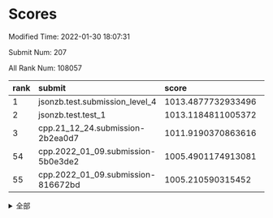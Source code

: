 # Scores

Modified Time: 2022-01-30 18:07:31

Submit Num: 207

All Rank Num: 108057

| rank |               submit               |       score        |       sigma        | pk_num |
| :--- | :--------------------------------- | :----------------- | :----------------- | :----- |
| 1    | jsonzb.test.submission_level_4     | 1013.4877732933496 | 0.8007428031843138 | 2094   |
| 2    | jsonzb.test.test_1                 | 1013.1184811005372 | 0.7764846322236963 | 2084   |
| 3    | cpp.21_12_24.submission-2b2ea0d7   | 1011.9190370863616 | 0.811069694762305  | 2088   |
| 54   | cpp.2022_01_09.submission-5b0e3de2 | 1005.4901174913081 | 0.720488060263497  | 2085   |
| 55   | cpp.2022_01_09.submission-816672bd | 1005.210590315452  | 0.7126320710129004 | 2090   |


<details>
<summary>全部</summary>

| rank |                 submit                 |       score        |       sigma        | pk_num |
| :--- | :------------------------------------- | :----------------- | :----------------- | :----- |
| 1    | jsonzb.test.submission_level_4         | 1013.4877732933496 | 0.8007428031843138 | 2094   |
| 2    | jsonzb.test.test_1                     | 1013.1184811005372 | 0.7764846322236963 | 2084   |
| 3    | cpp.21_12_24.submission-2b2ea0d7       | 1011.9190370863616 | 0.811069694762305  | 2088   |
| 4    | gobigger.level_3.submission_level_3_30 | 1011.5413783375648 | 0.7644867492829464 | 2089   |
| 5    | gobigger.level_3.submission_level_3_14 | 1011.3450253026208 | 0.7740256295922391 | 2086   |
| 6    | gobigger.level_3.submission_level_3_3  | 1011.2936716143498 | 0.7968686168502576 | 2095   |
| 7    | gobigger.level_3.submission_level_3_22 | 1011.0178633721731 | 0.7722298893908885 | 2091   |
| 8    | gobigger.level_3.submission_level_3_45 | 1011.0128439523345 | 0.7672711684403096 | 2091   |
| 9    | gobigger.level_3.submission_level_3_16 | 1010.9696312849926 | 0.7661409279038044 | 2089   |
| 10   | gobigger.level_3.submission_level_3_10 | 1010.9313595079349 | 0.765180046088693  | 2089   |
| 11   | gobigger.level_3.submission_level_3_4  | 1010.657656240454  | 0.7570792854791709 | 2084   |
| 12   | gobigger.level_3.submission_level_3_0  | 1010.6279676530062 | 0.7661014699235799 | 2089   |
| 13   | gobigger.level_3.submission_level_3_41 | 1010.5949471507329 | 0.7727907117865476 | 2090   |
| 14   | gobigger.level_3.submission_level_3_28 | 1010.5387899441665 | 0.7710705616181763 | 2089   |
| 15   | gobigger.level_3.submission_level_3_48 | 1010.412083334051  | 0.7496189984765512 | 2090   |
| 16   | gobigger.level_3.submission_level_3_34 | 1010.3629065279976 | 0.770084568554504  | 2089   |
| 17   | gobigger.level_3.submission_level_3_6  | 1010.3571317458274 | 0.7574424961013317 | 2089   |
| 18   | gobigger.level_3.submission_level_3_29 | 1010.250337951775  | 0.7649971370720596 | 2091   |
| 19   | gobigger.level_3.submission_level_3_20 | 1010.227038866159  | 0.7699876375253853 | 2084   |
| 20   | gobigger.level_3.submission_level_3_15 | 1010.2189698461046 | 0.7467373164490951 | 2086   |
| 21   | gobigger.level_3.submission_level_3_5  | 1010.2128704542926 | 0.751282337697556  | 2091   |
| 22   | gobigger.level_3.submission_level_3_35 | 1010.1745661376748 | 0.7627364750883902 | 2087   |
| 23   | gobigger.level_3.submission_level_3_8  | 1010.1049606147076 | 0.7706423379829767 | 2090   |
| 24   | gobigger.level_3.submission_level_3_47 | 1010.0211986284215 | 0.7586260511277583 | 2085   |
| 25   | gobigger.level_3.submission_level_3_2  | 1010.0097770578858 | 0.7554726268757994 | 2088   |
| 26   | gobigger.level_3.submission_level_3_26 | 1009.8810964114531 | 0.750723259389694  | 2089   |
| 27   | gobigger.level_3.submission_level_3_44 | 1009.7962134649762 | 0.7456089445181336 | 2089   |
| 28   | gobigger.level_3.submission_level_3_11 | 1009.7496313364717 | 0.7480643244919238 | 2088   |
| 29   | gobigger.level_3.submission_level_3_21 | 1009.7465348784255 | 0.77038604244592   | 2087   |
| 30   | gobigger.level_3.submission_level_3_9  | 1009.7054584039944 | 0.7698789291623457 | 2086   |
| 31   | gobigger.level_3.submission_level_3_39 | 1009.6999794086233 | 0.7747036970187888 | 2088   |
| 32   | gobigger.level_3.submission_level_3_7  | 1009.6465722196517 | 0.7641179921117993 | 2087   |
| 33   | gobigger.level_3.submission_level_3_33 | 1009.6411767189413 | 0.756460571903745  | 2091   |
| 34   | gobigger.level_3.submission_level_3_18 | 1009.6341824489998 | 0.745883525745154  | 2085   |
| 35   | gobigger.level_3.submission_level_3_24 | 1009.6011880167066 | 0.7678602283047353 | 2085   |
| 36   | gobigger.level_3.submission_level_3_19 | 1009.5429002120543 | 0.7610500773239738 | 2084   |
| 37   | gobigger.level_3.submission_level_3_32 | 1009.5408188057842 | 0.7628665018372647 | 2087   |
| 38   | gobigger.level_3.submission_level_3_1  | 1009.4242588751458 | 0.7438226976871635 | 2087   |
| 39   | gobigger.level_3.submission_level_3_36 | 1009.4213551227527 | 0.7517178811556453 | 2082   |
| 40   | gobigger.level_3.submission_level_3_25 | 1009.3763538318128 | 0.7620526474060967 | 2092   |
| 41   | gobigger.level_3.submission_level_3_17 | 1009.3677770392565 | 0.762073095599553  | 2084   |
| 42   | gobigger.level_3.submission_level_3_12 | 1009.3391263986438 | 0.7425103474171946 | 2087   |
| 43   | gobigger.level_3.submission_level_3_31 | 1009.1959904427728 | 0.7583089999534701 | 2083   |
| 44   | gobigger.level_3.submission_level_3_43 | 1009.1665606729298 | 0.7459135115783205 | 2087   |
| 45   | gobigger.level_3.submission_level_3_40 | 1009.0095894717689 | 0.7302988290012734 | 2084   |
| 46   | gobigger.level_3.submission_level_3_13 | 1008.9563281567594 | 0.744696182812421  | 2086   |
| 47   | gobigger.level_3.submission_level_3_46 | 1008.9110971810788 | 0.7562903134456345 | 2085   |
| 48   | gobigger.level_3.submission_level_3_27 | 1008.7548450787758 | 0.734378384734308  | 2082   |
| 49   | gobigger.level_3.submission_level_3_23 | 1008.7021595060961 | 0.7521633659053486 | 2091   |
| 50   | gobigger.level_3.submission_level_3_38 | 1008.5470568222172 | 0.7362506799790132 | 2085   |
| 51   | gobigger.level_3.submission_level_3_37 | 1008.4871576222979 | 0.7580291338862376 | 2087   |
| 52   | gobigger.level_3.submission_level_3_49 | 1008.4661187320719 | 0.7540352949911364 | 2087   |
| 53   | gobigger.level_3.submission_level_3_42 | 1007.9302247283588 | 0.7350019668158981 | 2087   |
| 54   | cpp.2022_01_09.submission-5b0e3de2     | 1005.4901174913081 | 0.720488060263497  | 2085   |
| 55   | cpp.2022_01_09.submission-816672bd     | 1005.210590315452  | 0.7126320710129004 | 2090   |
| 56   | gobigger.level_1.submission_level_1_19 | 1005.0216386704557 | 0.7305050018013735 | 2094   |
| 57   | gobigger.level_1.submission_level_1_34 | 1004.9184637145613 | 0.7311080396080405 | 2087   |
| 58   | gobigger.level_1.submission_level_1_33 | 1004.4892235479899 | 0.7240487993559898 | 2090   |
| 59   | gobigger.level_1.submission_level_1_38 | 1004.3637503189177 | 0.7176162665020133 | 2080   |
| 60   | gobigger.level_1.submission_level_1_29 | 1004.1925551035803 | 0.7108209155866346 | 2086   |
| 61   | gobigger.level_1.submission_level_1_15 | 1004.104288438489  | 0.7092425704611628 | 2088   |
| 62   | gobigger.level_1.submission_level_1_20 | 1004.0223821033392 | 0.7147403417520252 | 2086   |
| 63   | gobigger.level_1.submission_level_1_5  | 1003.9800018872459 | 0.7216047118181255 | 2088   |
| 64   | gobigger.level_1.submission_level_1_44 | 1003.9464782755413 | 0.7256582152050284 | 2088   |
| 65   | gobigger.level_1.submission_level_1_21 | 1003.8466376101146 | 0.7201634992437662 | 2087   |
| 66   | gobigger.level_1.submission_level_1_37 | 1003.7692560825254 | 0.7073037552790137 | 2088   |
| 67   | gobigger.level_1.submission_level_1_17 | 1003.7026134398361 | 0.7163369803575464 | 2088   |
| 68   | gobigger.level_1.submission_level_1_27 | 1003.6587695673962 | 0.7266557068042454 | 2088   |
| 69   | gobigger.level_1.submission_level_1_24 | 1003.6464913214304 | 0.710663087680113  | 2086   |
| 70   | gobigger.level_1.submission_level_1_40 | 1003.5486712870764 | 0.7185922182691078 | 2091   |
| 71   | gobigger.level_1.submission_level_1_49 | 1003.5325710835274 | 0.7308432218865987 | 2083   |
| 72   | gobigger.level_1.submission_level_1_30 | 1003.4598237560214 | 0.7194077546889485 | 2094   |
| 73   | gobigger.level_1.submission_level_1_25 | 1003.441170377061  | 0.7128580532571954 | 2091   |
| 74   | gobigger.level_1.submission_level_1_1  | 1003.4243930956802 | 0.7043945724176721 | 2088   |
| 75   | gobigger.level_1.submission_level_1_42 | 1003.395578006079  | 0.7255936463554636 | 2084   |
| 76   | gobigger.level_1.submission_level_1_48 | 1003.292231617293  | 0.7169692432208796 | 2088   |
| 77   | gobigger.level_1.submission_level_1_45 | 1003.2824104267478 | 0.7125082609634082 | 2088   |
| 78   | gobigger.level_1.submission_level_1_4  | 1003.2730881545118 | 0.708873317059264  | 2087   |
| 79   | gobigger.level_1.submission_level_1_23 | 1003.2604509768358 | 0.728988185979707  | 2087   |
| 80   | gobigger.level_1.submission_level_1_35 | 1003.2457662855496 | 0.7188128756633765 | 2086   |
| 81   | gobigger.level_1.submission_level_1_16 | 1003.1587298051134 | 0.732366627022905  | 2091   |
| 82   | gobigger.level_1.submission_level_1_12 | 1003.0702154824949 | 0.7201361974191749 | 2086   |
| 83   | gobigger.level_1.submission_level_1_22 | 1003.0476620118636 | 0.7165704983897682 | 2092   |
| 84   | gobigger.level_1.submission_level_1_2  | 1002.9812082228864 | 0.7067414748028523 | 2087   |
| 85   | gobigger.level_1.submission_level_1_43 | 1002.930982631796  | 0.7021711736333868 | 2094   |
| 86   | gobigger.level_1.submission_level_1_26 | 1002.9211303439401 | 0.7172762752133783 | 2093   |
| 87   | gobigger.level_1.submission_level_1_8  | 1002.8910567812102 | 0.713043317342206  | 2085   |
| 88   | gobigger.level_1.submission_level_1_0  | 1002.8774328986954 | 0.71505141229883   | 2092   |
| 89   | gobigger.level_1.submission_level_1_11 | 1002.8704721157374 | 0.7102092127522924 | 2086   |
| 90   | gobigger.level_1.submission_level_1_47 | 1002.8635785158658 | 0.7030112950006775 | 2089   |
| 91   | gobigger.level_1.submission_level_1_14 | 1002.7591624330481 | 0.7149865545503695 | 2088   |
| 92   | gobigger.level_1.submission_level_1_39 | 1002.7148016104776 | 0.7140897856840693 | 2091   |
| 93   | gobigger.level_1.submission_level_1_41 | 1002.6963507576323 | 0.7129030471385613 | 2084   |
| 94   | gobigger.level_1.submission_level_1_36 | 1002.6515792488359 | 0.7219604935451016 | 2091   |
| 95   | gobigger.level_1.submission_level_1_9  | 1002.6109862369447 | 0.7118163630625188 | 2088   |
| 96   | gobigger.level_1.submission_level_1_13 | 1002.479413420675  | 0.719439308212034  | 2090   |
| 97   | gobigger.level_1.submission_level_1_18 | 1002.3255972225465 | 0.7074936162411695 | 2085   |
| 98   | gobigger.level_1.submission_level_1_32 | 1002.3020140723909 | 0.7108219200396171 | 2091   |
| 99   | gobigger.level_1.submission_level_1_6  | 1002.1583474432038 | 0.7119809806271836 | 2087   |
| 100  | gobigger.level_1.submission_level_1_31 | 1002.1396880641888 | 0.7069548167684261 | 2086   |
| 101  | gobigger.level_1.submission_level_1_7  | 1002.1158682380716 | 0.7199699660462957 | 2088   |
| 102  | gobigger.level_1.submission_level_1_10 | 1002.0341023881036 | 0.7183809068716791 | 2085   |
| 103  | gobigger.level_1.submission_level_1_46 | 1001.9419614866429 | 0.7154044462673361 | 2084   |
| 104  | gobigger.level_1.submission_level_1_3  | 1001.7613035411339 | 0.7232596892376324 | 2091   |
| 105  | gobigger.level_1.submission_level_1_28 | 1001.586197176376  | 0.721614263700085  | 2092   |
| 106  | gobigger.random.submission_random_48   | 997.6881868446649  | 0.698938651449296  | 2089   |
| 107  | gobigger.random.submission_random_46   | 997.0950581314232  | 0.7027031388109789 | 2088   |
| 108  | gobigger.random.submission_random_23   | 996.757693858687   | 0.6995387923561115 | 2086   |
| 109  | gobigger.random.submission_random_8    | 996.7117769192649  | 0.6914338546414891 | 2089   |
| 110  | gobigger.random.submission_random_42   | 996.6478142484358  | 0.7190162931433005 | 2091   |
| 111  | gobigger.random.submission_random_4    | 996.6057024193036  | 0.7137083461786935 | 2086   |
| 112  | gobigger.random.submission_random_47   | 996.5172497451055  | 0.7071776150668285 | 2086   |
| 113  | gobigger.random.submission_random_26   | 996.46019384269    | 0.7040450955339552 | 2087   |
| 114  | gobigger.random.submission_random_15   | 996.4539074926768  | 0.7015724269213307 | 2087   |
| 115  | gobigger.random.submission_random_9    | 996.3952662159974  | 0.7137623137473846 | 2089   |
| 116  | gobigger.random.submission_random_12   | 996.3777162913397  | 0.6927794097658253 | 2086   |
| 117  | gobigger.random.submission_random_19   | 996.372378995631   | 0.702418592850769  | 2091   |
| 118  | gobigger.random.submission_random_44   | 996.3241161395845  | 0.7192101701897117 | 2082   |
| 119  | gobigger.random.submission_random_5    | 996.3034780515641  | 0.7158977368127268 | 2082   |
| 120  | gobigger.random.submission_random_27   | 996.3025502446847  | 0.7179635775303639 | 2088   |
| 121  | gobigger.random.submission_random_38   | 996.1033484449539  | 0.7150150356768681 | 2093   |
| 122  | gobigger.random.submission_random_6    | 996.0003000650797  | 0.7075007985820636 | 2083   |
| 123  | gobigger.random.submission_random_41   | 995.9994584106258  | 0.6966005657935849 | 2094   |
| 124  | gobigger.random.submission_random_20   | 995.9488671779648  | 0.7081888849144267 | 2087   |
| 125  | gobigger.random.submission_random_17   | 995.9080004343924  | 0.6975636189385648 | 2085   |
| 126  | gobigger.random.submission_random_49   | 995.8841089153142  | 0.7184396064306932 | 2093   |
| 127  | gobigger.random.submission_random_43   | 995.8832775255183  | 0.7141726781494675 | 2090   |
| 128  | gobigger.random.submission_random_16   | 995.8331198291539  | 0.7135043112665249 | 2087   |
| 129  | gobigger.random.submission_random_29   | 995.7547327700046  | 0.7297604152910647 | 2088   |
| 130  | gobigger.random.submission_random_13   | 995.7464740422411  | 0.7043934119787675 | 2091   |
| 131  | gobigger.random.submission_random_24   | 995.7320731763162  | 0.7116978031335361 | 2093   |
| 132  | gobigger.random.submission_random_32   | 995.7153379840433  | 0.697378263553873  | 2089   |
| 133  | gobigger.random.submission_random_36   | 995.7048360749919  | 0.7131025157182643 | 2093   |
| 134  | gobigger.random.submission_random_10   | 995.6866049607755  | 0.7073032336252523 | 2088   |
| 135  | gobigger.random.submission_random_22   | 995.6664947185499  | 0.7060863506342006 | 2089   |
| 136  | gobigger.random.submission_random_31   | 995.6543808799532  | 0.7128439953941896 | 2089   |
| 137  | gobigger.random.submission_random_30   | 995.6535962906823  | 0.709495027111973  | 2088   |
| 138  | gobigger.random.submission_random_37   | 995.5680028275992  | 0.7102054536278531 | 2089   |
| 139  | gobigger.random.submission_random_35   | 995.536970593421   | 0.713433614468274  | 2089   |
| 140  | gobigger.random.submission_random_21   | 995.5198531955585  | 0.709174595143907  | 2087   |
| 141  | gobigger.random.submission_random_45   | 995.4824660599018  | 0.7000276512988515 | 2091   |
| 142  | gobigger.random.submission_random_34   | 995.4710629655355  | 0.7144752807585256 | 2080   |
| 143  | gobigger.random.submission_random_33   | 995.449844486534   | 0.7199799157484039 | 2091   |
| 144  | gobigger.random.submission_random_2    | 995.428987565537   | 0.7212767326502568 | 2084   |
| 145  | gobigger.random.submission_random_3    | 995.3997008965989  | 0.7117401314516334 | 2091   |
| 146  | gobigger.random.submission_random_28   | 995.3935382390855  | 0.7160644870758289 | 2089   |
| 147  | gobigger.random.submission_random_11   | 995.3823587574763  | 0.7082079883912045 | 2087   |
| 148  | gobigger.random.submission_random_25   | 995.3405299255185  | 0.6962036458989189 | 2084   |
| 149  | gobigger.random.submission_random_0    | 995.3097760180659  | 0.7114179432331895 | 2089   |
| 150  | gobigger.random.submission_random_40   | 995.2219875674539  | 0.7156365986908201 | 2087   |
| 151  | gobigger.random.submission_random_14   | 995.1682551068     | 0.7138191758923057 | 2091   |
| 152  | gobigger.random.submission_random_18   | 994.975718252644   | 0.734481409774693  | 2086   |
| 153  | gobigger.random.submission_random_1    | 994.9334626970318  | 0.7115800556740278 | 2091   |
| 154  | gobigger.random.submission_random_7    | 994.8923267866405  | 0.7150264316022413 | 2094   |
| 155  | gobigger.random.submission_random_39   | 994.700006469513   | 0.70501747422517   | 2086   |
| 156  | gobigger.level_2.submission_level_2_45 | 994.4231109433605  | 0.7266026625568457 | 2094   |
| 157  | gobigger.level_2.submission_level_2_11 | 994.2790045752454  | 0.713437690927375  | 2091   |
| 158  | gobigger.level_2.submission_level_2_42 | 994.0932055066137  | 0.7321393868288844 | 2094   |
| 159  | gobigger.level_2.submission_level_2_40 | 993.9830872862062  | 0.7385608625422879 | 2086   |
| 160  | gobigger.level_2.submission_level_2_19 | 993.6280224976365  | 0.7364201669041714 | 2088   |
| 161  | gobigger.level_2.submission_level_2_49 | 993.495098372405   | 0.7386352279580528 | 2085   |
| 162  | gobigger.level_2.submission_level_2_41 | 993.2945860781185  | 0.7317820364013642 | 2091   |
| 163  | gobigger.level_2.submission_level_2_15 | 993.259608545113   | 0.7400061797141343 | 2088   |
| 164  | gobigger.level_2.submission_level_2_28 | 993.1383530967398  | 0.7486060549377009 | 2093   |
| 165  | gobigger.level_2.submission_level_2_2  | 993.1336177334092  | 0.7402739813451552 | 2088   |
| 166  | gobigger.level_2.submission_level_2_46 | 992.9958003377104  | 0.7454821977530555 | 2091   |
| 167  | gobigger.level_2.submission_level_2_34 | 992.8527744115819  | 0.7242816666141674 | 2090   |
| 168  | gobigger.level_2.submission_level_2_31 | 992.8014919663016  | 0.7362290086239665 | 2086   |
| 169  | gobigger.level_2.submission_level_2_18 | 992.7821645562801  | 0.7339973203005352 | 2087   |
| 170  | gobigger.level_2.submission_level_2_8  | 992.7476289202566  | 0.7399060876563092 | 2081   |
| 171  | gobigger.level_2.submission_level_2_48 | 992.739459829461   | 0.7473239906285687 | 2092   |
| 172  | gobigger.level_2.submission_level_2_33 | 992.7218615661624  | 0.73070492587991   | 2092   |
| 173  | gobigger.level_2.submission_level_2_44 | 992.6165246094145  | 0.7270894678537643 | 2092   |
| 174  | gobigger.level_2.submission_level_2_13 | 992.5563757716201  | 0.7402095294373258 | 2089   |
| 175  | gobigger.level_2.submission_level_2_26 | 992.3593464126391  | 0.7344591081748066 | 2094   |
| 176  | gobigger.level_2.submission_level_2_1  | 992.3335844177026  | 0.7547617855906903 | 2089   |
| 177  | gobigger.level_2.submission_level_2_0  | 992.3227505539849  | 0.7388359502973753 | 2092   |
| 178  | gobigger.level_2.submission_level_2_35 | 992.3052159757337  | 0.7406632069894122 | 2089   |
| 179  | gobigger.level_2.submission_level_2_38 | 992.3040031180225  | 0.7567812782596814 | 2092   |
| 180  | gobigger.level_2.submission_level_2_36 | 992.2915748982861  | 0.7376996003619777 | 2086   |
| 181  | gobigger.level_2.submission_level_2_39 | 992.256225518222   | 0.7396748917137047 | 2089   |
| 182  | gobigger.level_2.submission_level_2_29 | 992.2342385804684  | 0.7513669643527892 | 2091   |
| 183  | gobigger.level_2.submission_level_2_4  | 992.1018142630949  | 0.7661590291242263 | 2089   |
| 184  | gobigger.level_2.submission_level_2_21 | 991.9688100971454  | 0.7376719678664144 | 2089   |
| 185  | gobigger.level_2.submission_level_2_7  | 991.9354641240302  | 0.7481894459425381 | 2086   |
| 186  | gobigger.level_2.submission_level_2_12 | 991.9083902965059  | 0.7431252408853037 | 2091   |
| 187  | gobigger.level_2.submission_level_2_47 | 991.8928900972489  | 0.7248979973451652 | 2090   |
| 188  | gobigger.level_2.submission_level_2_23 | 991.7515590029418  | 0.7479639696394694 | 2089   |
| 189  | gobigger.level_2.submission_level_2_16 | 991.7398307505359  | 0.7601708037805472 | 2080   |
| 190  | gobigger.level_2.submission_level_2_24 | 991.6402651988896  | 0.7449517782045482 | 2083   |
| 191  | gobigger.level_2.submission_level_2_10 | 991.6111346545999  | 0.7553942138853625 | 2090   |
| 192  | gobigger.level_2.submission_level_2_30 | 991.6026690274887  | 0.752427044342717  | 2081   |
| 193  | gobigger.level_2.submission_level_2_37 | 991.5489720659103  | 0.7593148993817488 | 2086   |
| 194  | gobigger.level_2.submission_level_2_25 | 991.4509111193398  | 0.755026225602392  | 2088   |
| 195  | gobigger.level_2.submission_level_2_6  | 991.1744852777235  | 0.7550937474892905 | 2084   |
| 196  | gobigger.level_2.submission_level_2_43 | 991.1143156597251  | 0.7545545669536928 | 2091   |
| 197  | gobigger.level_2.submission_level_2_27 | 991.0861160979192  | 0.7459457512856802 | 2087   |
| 198  | gobigger.level_2.submission_level_2_5  | 990.9790123437585  | 0.7633332819781903 | 2086   |
| 199  | gobigger.level_2.submission_level_2_9  | 990.9167872607617  | 0.7355333165647057 | 2083   |
| 200  | gobigger.level_2.submission_level_2_17 | 990.8947682067176  | 0.7666338072444573 | 2088   |
| 201  | gobigger.level_2.submission_level_2_3  | 990.6778013005382  | 0.7700007468481134 | 2085   |
| 202  | gobigger.level_2.submission_level_2_20 | 990.6766704568367  | 0.7434773425878234 | 2091   |
| 203  | gobigger.level_2.submission_level_2_32 | 990.1913282023245  | 0.7629832408849766 | 2089   |
| 204  | gobigger.level_2.submission_level_2_22 | 990.0387463172142  | 0.758485462218625  | 2085   |
| 205  | gobigger.level_2.submission_level_2_14 | 989.8914537325303  | 0.7761084192004739 | 2090   |
| 206  | gobigger.none.submission_none_0        | 977.8979036832715  | 1.3176599571078254 | 2087   |
| 207  | gobigger.none.submission_none_1        | 975.3260687116624  | 1.4866360313091194 | 2088   |

</details>